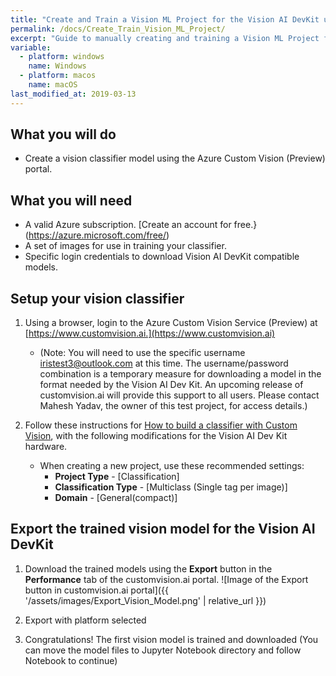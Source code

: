 ```yaml
---
title: "Create and Train a Vision ML Project for the Vision AI DevKit using Azure services"
permalink: /docs/Create_Train_Vision_ML_Project/
excerpt: "Guide to manually creating and training a Vision ML Project for the Vision AI DevKit using Azure services"
variable:
  - platform: windows
    name: Windows
  - platform: macos
    name: macOS
last_modified_at: 2019-03-13
---
```

## What you will do
* Create a vision classifier model using the Azure Custom Vision (Preview) portal.

## What you will need
* A valid Azure subscription. [Create an account for free.}(https://azure.microsoft.com/free/)
* A set of images for use in training your classifier.
* Specific login credentials to download Vision AI DevKit compatible models. 

## Setup your vision classifier
1. Using a browser, login to the Azure Custom Vision Service (Preview) at [https://www.customvision.ai.](https://www.customvision.ai)
    - (Note: You will need to use the specific username iristest3@outlook.com at this time. The username/password combination is a temporary measure for downloading a model in the format needed by the Vision AI Dev Kit. An upcoming release of customvision.ai will provide this support to all users. Please contact Mahesh Yadav, the owner of this test project, for access details.)

2. Follow these instructions for [How to build a classifier with Custom Vision](https://docs.microsoft.com/en-us/azure/cognitive-services/custom-vision-service/getting-started-build-a-classifier), with the following modifications for the Vision AI Dev Kit hardware.

    - When creating a new project, use these recommended settings:
         - **Project Type** - [Classification]
         - **Classification Type** -  [Multiclass (Single tag per image)]
         - **Domain** - [General(compact)] 

## Export the trained vision model for the Vision AI DevKit

1. Download the trained models using the **Export** button in the  **Performance** tab of the customvision.ai portal.
![Image of the Export button in customvision.ai portal]({{ '/assets/images/Export_Vision_Model.png' | relative_url }})

2. Export with platform selected

3. Congratulations! The first vision model is trained and downloaded
(You can move the model files to Jupyter Notebook directory and follow Notebook to continue)
